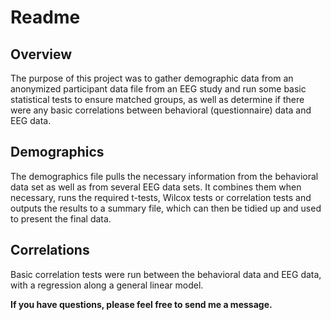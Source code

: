 # Readme

## Overview
The purpose of this project was to gather demographic data from an anonymized participant data file from an EEG study and run some basic statistical tests to ensure matched groups, as well as determine if there were any basic correlations between behavioral (questionnaire) data and EEG data.

## Demographics
The demographics file pulls the necessary information from the behavioral data set as well as from several EEG data sets. It combines them when necessary, runs the required t-tests, Wilcox tests or correlation tests and outputs the results to a summary file, which can then be tidied up and used to present the final data.

## Correlations
Basic correlation tests were run between the behavioral data and EEG data, with a regression along a general linear model.

**If you have questions, please feel free to send me a message.**
